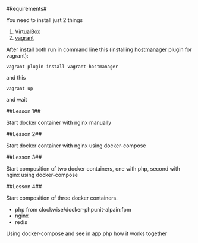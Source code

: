 #Requirements#

You need to install just 2 things

1. [VirtualBox](https://www.virtualbox.org/wiki/Downloads)
2. [vagrant](https://www.vagrantup.com/downloads.html)

After install both run in command line this (installing [hostmanager](https://github.com/devopsgroup-io/vagrant-hostmanager) plugin for vagrant):
```
vagrant plugin install vagrant-hostmanager
```

and this 

```
vagrant up
```

and wait

##Lesson 1##

Start docker container with nginx manually

##Lesson 2##

Start docker container with nginx using docker-compose

##Lesson 3##

Start composition of two docker containers, one with php, second with nginx using docker-compose

##Lesson 4##

Start composition of three docker containers. 

- php from clockwise/docker-phpunit-alpain:fpm 
- nginx 
- redis 

Using docker-compose and see in app.php how it works together 
